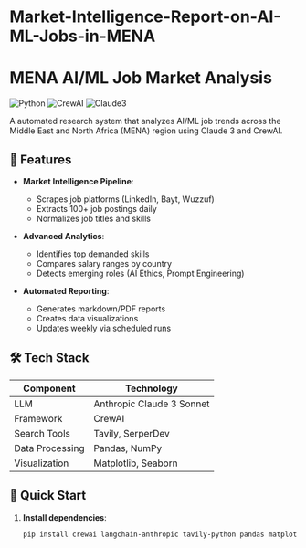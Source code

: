 # Market-Intelligence-Report-on-AI-ML-Jobs-in-MENA

# MENA AI/ML Job Market Analysis

![Python](https://img.shields.io/badge/Python-3.9+-blue.svg)
![CrewAI](https://img.shields.io/badge/Framework-CrewAI-orange.svg)
![Claude3](https://img.shields.io/badge/LLM-Claude%203-skyblue.svg)

A automated research system that analyzes AI/ML job trends across the Middle East and North Africa (MENA) region using Claude 3 and CrewAI.

## 📌 Features

- **Market Intelligence Pipeline**:
  - Scrapes job platforms (LinkedIn, Bayt, Wuzzuf)
  - Extracts 100+ job postings daily
  - Normalizes job titles and skills

- **Advanced Analytics**:
  - Identifies top demanded skills
  - Compares salary ranges by country
  - Detects emerging roles (AI Ethics, Prompt Engineering)

- **Automated Reporting**:
  - Generates markdown/PDF reports
  - Creates data visualizations
  - Updates weekly via scheduled runs

## 🛠️ Tech Stack

| Component       | Technology               |
|-----------------|--------------------------|
| LLM             | Anthropic Claude 3 Sonnet|
| Framework       | CrewAI                   |
| Search Tools    | Tavily, SerperDev        |
| Data Processing | Pandas, NumPy           |
| Visualization   | Matplotlib, Seaborn      |

## 🚀 Quick Start

1. **Install dependencies**:
   ```bash
   pip install crewai langchain-anthropic tavily-python pandas matplotlib pdfkit
